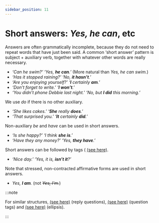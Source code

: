 ```yaml
---
sidebar_position: 11
---
```


# Short answers: *Yes, he can*, etc

Answers are often grammatically incomplete, because they do not need to repeat words that have just been said. A common ‘short answer’ pattern is subject + auxiliary verb, together with whatever other words are really necessary.

- *‘Can he swim?’ ‘Yes, **he can**.’* (More natural than *Yes, he can swim.*)
- *‘Has it stopped raining?’ ‘No, **it hasn’t**.’*
- *‘Are you enjoying yourself?’ ‘**I** certainly **am**.’*
- *‘Don’t forget to write.’ ‘**I won’t**.’*
- *‘You didn’t phone Debbie last night.’ ‘No, but **I did** this morning.’*

We use *do* if there is no other auxiliary.

- *‘She likes cakes.’ ‘**She** really **does**.’*
- *‘That surprised you.’ ‘**It** certainly **did**.’*

Non-auxiliary *be* and *have* can be used in short answers.

- *‘Is she happy?’ ‘I think **she is**.’*
- *‘Have they any money?’ ‘Yes, **they have**.’*

Short answers can be followed by tags ( [(see here)](./question-tags-basic-information).

- *‘Nice day.’ ‘Yes, it is, **isn’t it**?’*

Note that stressed, non-contracted affirmative forms are used in short answers.

- *Yes, **I am**.* (not *~~Yes, I’m.~~*)

:::note

For similar structures, [(see here)](./reply-questions-was-it-did-you-dear) (reply questions), [(see here)](./question-tags-basic-information) (question tags) and [(see here)](./../information-structure/ellipsis-after-auxiliary-verbs) (ellipsis).

:::
